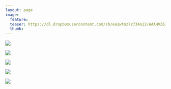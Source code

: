 ```yaml
---
layout: page
image:
  feature:
  teaser: https://dl.dropboxusercontent.com/sh/ea1wtnz7z734o12/AAAHVZ6Ij41O8_eXcq0Vpltxa/luontokuvat/kes%C3%A4/3/DS17917-245px.jpg
  thumb:
---
```


[![](https://dl.dropboxusercontent.com/sh/ea1wtnz7z734o12/AABlZZfvS4xIaUow8Fz0UVBga/luontokuvat/kes%C3%A4/3/DS17916-800px.jpg)](https://dl.dropboxusercontent.com/sh/ea1wtnz7z734o12/AABaRESJbhd0PbFdAuzrhcvka/luontokuvat/kes%C3%A4/3/DS17916.jpg)

[![](https://dl.dropboxusercontent.com/sh/ea1wtnz7z734o12/AADf-yTmkfLI9gzn4Y7RzAVBa/luontokuvat/kes%C3%A4/3/DS17917-800px.jpg)](https://dl.dropboxusercontent.com/sh/ea1wtnz7z734o12/AADDFlcyNbnx8u2hp0h5JKMva/luontokuvat/kes%C3%A4/3/DS17917.jpg)

[![](https://dl.dropboxusercontent.com/sh/ea1wtnz7z734o12/AAAzfeL87WOajyp5Ei41lxX2a/luontokuvat/kes%C3%A4/3/DS17989-800px.jpg)](https://dl.dropboxusercontent.com/sh/ea1wtnz7z734o12/AADZRDKc17kMrViMzzjR_vL8a/luontokuvat/kes%C3%A4/3/DS17989.jpg)

[![](https://dl.dropboxusercontent.com/sh/ea1wtnz7z734o12/AACC56FnuRMkxTqNIlFeHSkYa/luontokuvat/kes%C3%A4/3/DS19044-800px.jpg)](https://dl.dropboxusercontent.com/sh/ea1wtnz7z734o12/AACgqGyYgWNWEKMoSYwKni90a/luontokuvat/kes%C3%A4/3/DS19044.jpg)

[![](https://dl.dropboxusercontent.com/sh/ea1wtnz7z734o12/AABnUhi1tNIt9GJ9QsAw92UWa/luontokuvat/kes%C3%A4/3/DS19048-800px.jpg)](https://dl.dropboxusercontent.com/sh/ea1wtnz7z734o12/AABFJx7dJX4MPE1FFJJJiukoa/luontokuvat/kes%C3%A4/3/DS19048.jpg)
